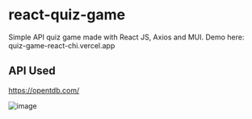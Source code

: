 # react-quiz-game
Simple API quiz game made with React JS, Axios and MUI.
Demo here:
quiz-game-react-chi.vercel.app

## API Used
https://opentdb.com/

![image](https://user-images.githubusercontent.com/97929409/197417450-e1a03b3d-41c2-4337-94a0-95bae0aa6991.png)
